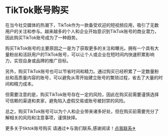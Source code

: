 #  TikTok账号购买

在当今社交媒体的热潮下，TikTok作为一款备受欢迎的短视频应用，吸引了无数用户的关注和参与。越来越多的个人和企业开始意识到TikTok账号的商业潜力，因此购买TikTok账号成为了一种趋势。

购买TikTok账号的主要原因之一是为了获取更多的关注和曝光。拥有一个具有大量粉丝和活跃用户的TikTok账号，可以让个人或企业在短时间内快速积累影响力，实现自身或品牌的推广目标。

另外，购买TikTok账号也可以节省时间和精力。通过购买已经积累了一定数量粉丝和高质量内容的账号，可以避免从零开始建立账号的繁琐过程，省去了大量的时间和精力成本。

但需要注意的是，购买TikTok账号存在一定的风险，因此在购买前需要谨慎选择可信赖的渠道和卖家，避免陷入虚假交易或账号被封禁的风险。

总之，购买TikTok账号可以为个人和企业带来诸多好处，但在购买前需要充分了解相关的风险和注意事项，谨慎抉择。

更多关于tiktok账号购买 请通过✈与我们联系,感谢阅读！[点我联系✈](https://my.G208.com)